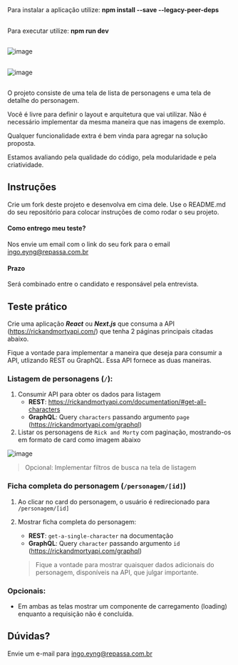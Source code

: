 ## ##########################################################################################################################################
## ##########################################################################################################################################
## ##########################################################################################################################################

Para instalar a aplicação utilize: **npm install --save --legacy-peer-deps**
##
Para executar utilize: **npm run dev**

##

![image](https://user-images.githubusercontent.com/39538782/175837068-c394b955-7d00-4612-bff6-eb266c8c8847.png)
##
![image](https://user-images.githubusercontent.com/39538782/175837107-044fa6d9-5ee5-4c17-8bb1-1ac5497002f6.png)

## ##########################################################################################################################################
## ##########################################################################################################################################
## ##########################################################################################################################################

O projeto consiste de uma tela de lista de personagens e uma tela de detalhe do personagem.

Você é livre para definir o layout e arquitetura que vai utilizar. Não é necessário implementar da mesma maneira que nas imagens de exemplo. 

Qualquer funcionalidade extra é bem vinda para agregar na solução proposta.

Estamos avaliando pela qualidade do código, pela modularidade e pela criatividade.

## Instruções

Crie um fork deste projeto e desenvolva em cima dele. Use o README.md do seu repositório para colocar instruções de como rodar o seu projeto.

#### Como entrego meu teste?

Nos envie um email com o link do seu fork para o email ingo.eyng@repassa.com.br

#### Prazo

Será combinado entre o candidato e responsável pela entrevista.

## Teste prático

Crie uma aplicação _**React**_ ou _**Next.js**_ que consuma a API (https://rickandmortyapi.com/) que tenha 2 páginas principais citadas abaixo.

Fique a vontade para implementar a maneira que deseja para consumir a API, utlizando REST ou GraphQL. Essa API fornece as duas maneiras.

### Listagem de personagens (`/`):

1. Consumir API para obter os dados para listagem
    - **REST**: https://rickandmortyapi.com/documentation/#get-all-characters
    - **GraphQL**: Query `characters` passando argumento `page` (https://rickandmortyapi.com/graphql)
2. Listar os personagens de `Rick and Morty` com paginação, mostrando-os em formato de card como imagem abaixo

![image](https://user-images.githubusercontent.com/6909132/175135119-21b5a325-cde7-49e5-ab73-90d1ef9a3858.png)

> Opcional: Implementar filtros de busca na tela de listagem

### Ficha completa do personagem (`/personagem/[id]`)

1. Ao clicar no card do personagem, o usuário é redirecionado para `/personagem/[id]`
2. Mostrar ficha completa do personagem:
    - **REST**: `get-a-single-character` na documentação
    - **GraphQL**: Query `character` passando argumento `id` (https://rickandmortyapi.com/graphql)

    > Fique a vontade para mostrar quaisquer dados adicionais do personagem, disponíveis na API, que julgar importante.

### Opcionais:

- Em ambas as telas mostrar um componente de carregamento (loading) enquanto a requisição não é concluída.

## Dúvidas?

Envie um e-mail para ingo.eyng@repassa.com.br
